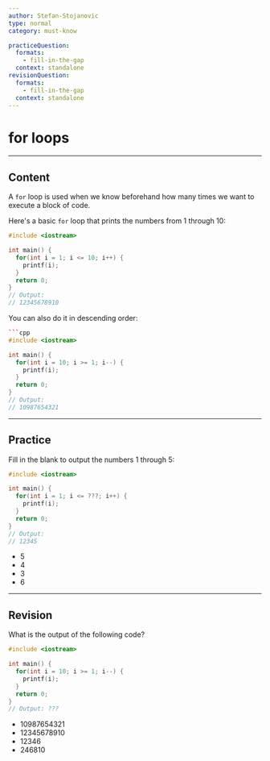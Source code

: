 ```yaml
---
author: Stefan-Stojanovic
type: normal
category: must-know

practiceQuestion:
  formats:
    - fill-in-the-gap
  context: standalone
revisionQuestion:
  formats:
    - fill-in-the-gap
  context: standalone
---
```


# for loops

---
## Content

A `for` loop is used when we know beforehand how many times we want to execute a block of code.

Here's a basic `for` loop that prints the numbers from 1 through 10:
```cpp
#include <iostream>

int main() {
  for(int i = 1; i <= 10; i++) {
    printf(i);
  }
  return 0;
}
// Output: 
// 12345678910
```

You can also do it in descending order:
```cpp
```cpp
#include <iostream>

int main() {
  for(int i = 10; i >= 1; i--) {
    printf(i);
  }
  return 0;
}
// Output: 
// 10987654321
```

---
## Practice

Fill in the blank to output the numbers 1 through 5:

```cpp
#include <iostream>

int main() {
  for(int i = 1; i <= ???; i++) {
    printf(i);
  }
  return 0;
}
// Output: 
// 12345
```

- 5
- 4
- 3
- 6

---
## Revision

What is the output of the following code?

```cpp
#include <iostream>

int main() {
  for(int i = 10; i >= 1; i--) {
    printf(i);
  }
  return 0;
}
// Output: ???
```

- 10987654321
- 12345678910
- 12346
- 246810